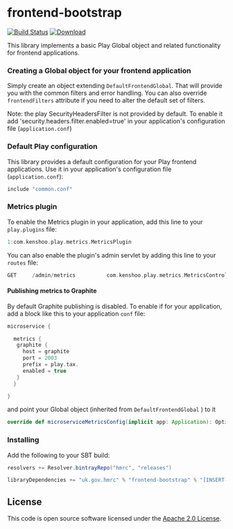 frontend-bootstrap
==================

[![Build Status](https://travis-ci.org/hmrc/frontend-bootstrap.svg)](https://travis-ci.org/hmrc/frontend-bootstrap) [ ![Download](https://api.bintray.com/packages/hmrc/releases/frontend-bootstrap/images/download.svg) ](https://bintray.com/hmrc/releases/frontend-bootstrap/_latestVersion)

This library implements a basic Play Global object and related functionality for frontend applications.

### Creating a Global object for your frontend application

Simply create an object extending `DefaultFrontendGlobal`. That will provide you with the common filters and error handling.
You can also override `frontendFilters` attribute if you need to alter the default set of filters.

Note: the play SecurityHeadersFilter is not provided by default. To enable it add 'security.headers.filter.enabled=true' in your application's configuration file (`application.conf`)

### Default Play configuration

This library provides a default configuration for your Play frontend applications. Use it in your application's configuration file (`application.conf`):

```scala
include "common.conf"
```

### Metrics plugin

To enable the Metrics plugin in your application, add this line to your `play.plugins` file:

```scala
1:com.kenshoo.play.metrics.MetricsPlugin
```

You can also enable the plugin's admin servlet by adding this line to your `routes` file:

```scala
GET     /admin/metrics          com.kenshoo.play.metrics.MetricsController.metrics
```

#### Publishing metrics to Graphite

By default Graphite publishing is disabled. To enable if for your application, add a block like this to your application `conf` file:

```scala
microservice {

  metrics {
   graphite {
     host = graphite
     port = 2003
     prefix = play.tax.
     enabled = true
   }
  }

}
```

and point your Global object (inherited from `DefaultFrontendGlobal` ) to it

```scala
override def microserviceMetricsConfig(implicit app: Application): Option[Configuration] = app.configuration.getConfig("microservice.metrics")
```

### Installing

Add the following to your SBT build:
```scala
resolvers += Resolver.bintrayRepo("hmrc", "releases")

libraryDependencies += "uk.gov.hmrc" % "frontend-bootstrap" % "[INSERT-VERSION]"
```

## License ##

This code is open source software licensed under the [Apache 2.0 License]("http://www.apache.org/licenses/LICENSE-2.0.html").

